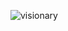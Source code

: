 ![visionary](https://user-images.githubusercontent.com/67503435/95449992-3507c700-0983-11eb-9b99-b8a5202ce40b.jpg)                                                                                         
